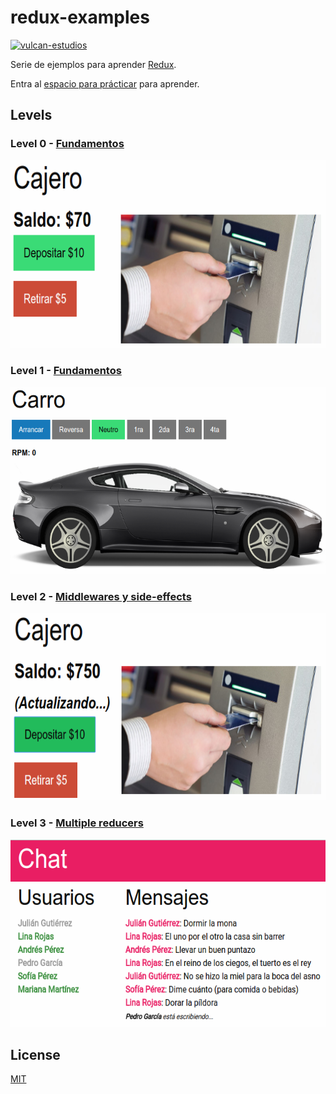 # redux-examples

[![vulcan-estudios](https://img.shields.io/badge/vulcan_estudios-project-db8836.svg)](http://vulcanst.co)

Serie de ejemplos para aprender [Redux](http://redux.js.org).

Entra al [espacio para prácticar](./play) para aprender.

## Levels

### Level 0 - [Fundamentos](./level0)

[<img src="./level0/screenshot.png" height="300">](./level0)

### Level 1 - [Fundamentos](./level1)

[<img src="./level1/screenshot.png" height="300">](./level1)

### Level 2 - [Middlewares y side-effects](./level2)

[<img src="./level2/screenshot.png" height="300">](./level2)

### Level 3 - [Multiple reducers](./level3)

[<img src="./level3/screenshot.png" height="300">](./level3)

## License

[MIT](./LICENSE)
